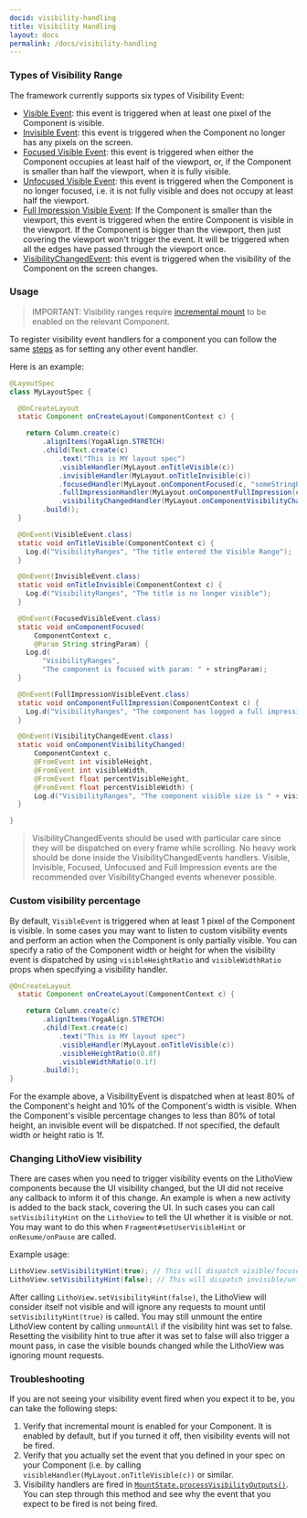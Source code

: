 ```yaml
---
docid: visibility-handling
title: Visibility Handling
layout: docs
permalink: /docs/visibility-handling
---
```


### Types of Visibility Range

The framework currently supports six types of Visibility Event:

- [Visible Event](/javadoc/com/facebook/litho/VisibleEvent): this event is triggered when at least one pixel of the Component is visible.
- [Invisible Event](/javadoc/com/facebook/litho/InvisibleEvent): this event is triggered when the Component no longer has any pixels on the screen.
- [Focused Visible Event](/javadoc/com/facebook/litho/FocusedVisibleEvent): this event is triggered when either the Component occupies at least half of the viewport, or, if the Component is smaller than half the viewport, when it is fully visible.
- [Unfocused Visible Event](/javadoc/com/facebook/litho/UnfocusedVisibleEvent): this event is triggered when the Component is no longer focused, i.e. it is not fully visible and does not occupy at least half the viewport.
- [Full Impression Visible Event](/javadoc/com/facebook/litho/FullImpressionVisibleEvent): If the Component is smaller than the viewport, this event is triggered when the entire Component is visible in the viewport. If the Component is bigger than the viewport, then just covering the viewport won't trigger the event. It will be triggered when all the edges have passed through the viewport once.
- [VisibilityChangedEvent](/javadoc/com/facebook/litho/VisibilityChangedEvent): this event is triggered when the visibility of the Component on the screen changes.

### Usage

> IMPORTANT: Visibility ranges require [incremental mount](/docs/inc-mount#manual-incremental-mount) to be enabled on the relevant Component.

To register visibility event handlers for a component you can follow the same [steps](/docs/events-overview) as for setting any other event handler. 

Here is an example:

```java
@LayoutSpec
class MyLayoutSpec {

  @OnCreateLayout
  static Component onCreateLayout(ComponentContext c) {

    return Column.create(c)
        .alignItems(YogaAlign.STRETCH)
        .child(Text.create(c)
            .text("This is MY layout spec")
            .visibleHandler(MyLayout.onTitleVisible(c))
            .invisibleHandler(MyLayout.onTitleInvisible(c))
            .focusedHandler(MyLayout.onComponentFocused(c, "someStringParam"))
            .fullImpressionHandler(MyLayout.onComponentFullImpression(c)))
            .visibilityChangedHandler(MyLayout.onComponentVisibilityChanged(c))
        .build();
  }

  @OnEvent(VisibleEvent.class)
  static void onTitleVisible(ComponentContext c) {
    Log.d("VisibilityRanges", "The title entered the Visible Range");
  }

  @OnEvent(InvisibleEvent.class)
  static void onTitleInvisible(ComponentContext c) {
    Log.d("VisibilityRanges", "The title is no longer visible");
  }

  @OnEvent(FocusedVisibleEvent.class)
  static void onComponentFocused(
      ComponentContext c,
      @Param String stringParam) {
    Log.d(
        "VisibilityRanges",
        "The component is focused with param: " + stringParam);
  }

  @OnEvent(FullImpressionVisibleEvent.class)
  static void onComponentFullImpression(ComponentContext c) {
    Log.d("VisibilityRanges", "The component has logged a full impression");
  }

  @OnEvent(VisibilityChangedEvent.class)
  static void onComponentVisibilityChanged(
      ComponentContext c,
      @FromEvent int visibleHeight,
      @FromEvent int visibleWidth,
      @FromEvent float percentVisibleHeight,
      @FromEvent float percentVisibleWidth) {
      Log.d("VisibilityRanges", "The component visible size is " + visibleHeight + "h" + visibleWidth + "w");
  }

}
```
> VisibilityChangedEvents should be used with particular care since they will be dispatched on every frame while scrolling. No heavy work should be done inside the VisibilityChangedEvents handlers. Visible, Invisible, Focused, Unfocused and Full Impression events are the recommended over VisibilityChanged events whenever possible.

### Custom visibility percentage
By default, `VisibleEvent` is triggered when at least 1 pixel of the Component is visible. In some cases you may want to listen to custom visibility events and perform an action when the Component is only partially visible.
You can specify a ratio of the Component width or height for when the visibility event is dispatched by using `visibleHeightRatio` and `visibleWidthRatio` props when specifying a visibility handler.

```java
@OnCreateLayout
  static Component onCreateLayout(ComponentContext c) {

    return Column.create(c)
        .alignItems(YogaAlign.STRETCH)
        .child(Text.create(c)
            .text("This is MY layout spec")
            .visibleHandler(MyLayout.onTitleVisible(c))
            .visibleHeightRatio(0.8f)
            .visibleWidthRatio(0.1f)
        .build();
}
```
For the example above, a VisibilityEvent is dispatched when at least 80% of the Component's height and 10% of the Component's width is visible.
When the Component's visible percentage changes to less than 80% of total height, an invisible event will be dispatched.
If not specified, the default width or height ratio is 1f.

### Changing LithoView visibility
There are cases when you need to trigger visibility events on the LithoView components because the UI visibility changed, but the UI did not receive any callback to inform it of this change. An example is when a new activity is added to the back stack, covering the UI. In such cases you can call `setVisibilityHint` on the `LithoView` to tell the UI whether it is visible or not. You may want to do this when `Fragment#setUserVisibleHint` or `onResume/onPause` are called.

Example usage:
```java
LithoView.setVisibilityHint(true); // This will dispatch visible/focused events as necessary on all components inside this LithoView
LithoView.setVisibilityHint(false); // This will dispatch invisible/unfocused events as necessary on all components inside this LithoView
```

After calling `LithoView.setVisibilityHint(false)`, the LithoView will consider itself not visible and will ignore any requests to mount until `setVisibilityHint(true)` is called.
You may still unmount the entire LithoView content by calling `unmountAll` if the visibility hint was set to false.
Resetting the visibility hint to true after it was set to false will also trigger a mount pass, in case the visible bounds changed while the LithoView was ignoring mount requests.

### Troubleshooting
If you are not seeing your visibility event fired when you expect it to be, you can take the following steps: 
1. Verify that incremental mount is enabled for your Component. It is enabled by default, but if you turned it off, then visibility events will not be fired. 
2. Verify that you actually set the event that you defined in your spec on your Component (i.e. by calling `visibleHandler(MyLayout.onTitleVisible(c))` or similar. 
3. Visibility handlers are fired in [`MountState.processVisibilityOutputs()`](https://github.com/facebook/litho/blob/master/litho-core/src/main/java/com/facebook/litho/MountState.java#L489:L657). You can step through this method and see why the event that you expect to be fired is not being fired. 
